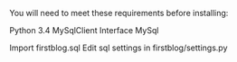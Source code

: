 You will need to meet these requirements before installing:

Python 3.4
MySqlClient Interface
MySql 

Import firstblog.sql
Edit sql settings in firstblog/settings.py
